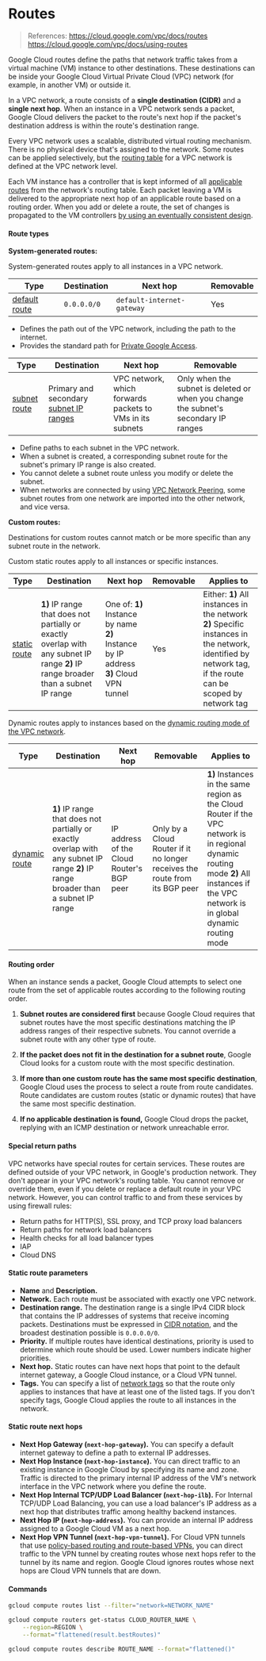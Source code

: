 # Routes

> References:
> https://cloud.google.com/vpc/docs/routes
> https://cloud.google.com/vpc/docs/using-routes



Google Cloud routes define the paths that network traffic takes from a virtual machine (VM) instance to other destinations. These destinations can be inside your Google Cloud Virtual Private Cloud (VPC) network (for example, in another VM) or outside it.

In a VPC network, a route consists of a **single destination (CIDR)** and a **single next hop**. When an instance in a VPC network sends a packet, Google Cloud delivers the packet to the route's next hop if the packet's destination address is within the route's destination range.

Every VPC network uses a scalable, distributed virtual routing mechanism. There is no physical device that's assigned to the network. Some routes can be applied selectively, but the [routing table](https://wikipedia.org/wiki/Routing_table) for a VPC network is defined at the VPC network level.

Each VM instance has a controller that is kept informed of all [applicable routes](https://cloud.google.com/vpc/docs/routes#applicable_routes) from the network's routing table. Each packet leaving a VM is delivered to the appropriate next hop of an applicable route based on a routing order. When you add or delete a route, the set of changes is propagated to the VM controllers [by using an eventually consistent design](https://cloud.google.com/vpc/docs/using-routes#order_of_operations).

#### Route types

**System-generated routes:**

System-generated routes apply to all instances in a VPC network.

| **Type**                                                     | **Destination** | **Next hop**               | **Removable** |
| ------------------------------------------------------------ | --------------- | -------------------------- | ------------- |
| [default route](https://cloud.google.com/vpc/docs/routes#routingpacketsinternet) | `0.0.0.0/0`     | `default-internet-gateway` | Yes           |

- Defines the path out of the VPC network, including the path to the internet.
- Provides the standard path for [Private Google Access](https://cloud.google.com/vpc/docs/private-access-options).

| **Type**                                                     | **Destination**                                              | **Next hop**                                               | **Removable**                                                |
| ------------------------------------------------------------ | ------------------------------------------------------------ | ---------------------------------------------------------- | ------------------------------------------------------------ |
| [subnet route](https://cloud.google.com/vpc/docs/routes#subnet-routes) | Primary and secondary      [subnet IP ranges](https://cloud.google.com/vpc/docs/vpc#vpc_networks_and_subnets) | VPC network, which forwards packets to VMs in its  subnets | Only when the subnet is deleted or when you change the subnet's secondary IP ranges |

- Define paths to each subnet in the VPC network.
- When a subnet is created, a corresponding subnet route for the subnet's primary IP range is also created.
- You cannot delete a subnet route unless you modify or delete the subnet.
- When networks are connected by using [VPC Network Peering](https://cloud.google.com/vpc/docs/vpc-peering), some subnet routes from one network are imported into the other network, and vice versa.

**Custom routes:**

Destinations for custom routes cannot match or be more specific than any subnet route in the network.

Custom static routes apply to all instances or specific instances.

| **Type**                                                     | **Destination**                                              | **Next hop**                                                 | **Removable** | **Applies to**                                               |
| ------------------------------------------------------------ | ------------------------------------------------------------ | ------------------------------------------------------------ | ------------- | ------------------------------------------------------------ |
| [static route](https://cloud.google.com/vpc/docs/routes#static_routes) | **1)** IP range that does not partially or exactly overlap with any subnet IP range **2)** IP range broader than a subnet IP range | One of: **1)** Instance by name **2)** Instance by IP address  **3)** Cloud VPN tunnel | Yes           | Either:  **1)** All instances in the network **2)** Specific instances in the network, identified by network tag, if the route can be scoped by network tag |

Dynamic routes apply to instances based on the [dynamic routing mode of the VPC network](https://cloud.google.com/vpc/docs/vpc#routing_for_hybrid_networks).

| **Type**                                                     | **Destination**                                              | **Next hop**                              | **Removable**                                                | **Applies to**                                               |
| ------------------------------------------------------------ | ------------------------------------------------------------ | ----------------------------------------- | ------------------------------------------------------------ | ------------------------------------------------------------ |
| [dynamic route](https://cloud.google.com/vpc/docs/routes#dynamic_routes) | **1)** IP range that does not partially or exactly overlap with any subnet IP range **2)** IP range broader than a subnet IP range | IP address of the Cloud Router's BGP peer | Only by a Cloud Router if it no longer receives the route    from its BGP peer | **1)** Instances in the same region as the Cloud Router if the VPC network is in regional dynamic routing mode **2)** All instances if the VPC network is in global dynamic routing mode |

#### Routing order

When an instance sends a packet, Google Cloud attempts to select one route from the set of applicable routes according to the following routing order.

1. **Subnet routes are considered first** because Google Cloud requires that subnet routes have the most specific destinations matching the IP address ranges of their respective subnets. You cannot override a subnet route with any other type of route.

2. **If the packet does not fit in the destination for a subnet route**, Google Cloud looks for a custom route with the most specific destination.

3. **If more than one custom route has the same most specific destination**, Google Cloud uses the process to select a route from route candidates. Route candidates are custom routes (static or dynamic routes) that have the same most specific destination.

4. **If no applicable destination is found,** Google Cloud drops the packet, replying with an ICMP destination or network unreachable error.

#### Special return paths

VPC networks have special routes for certain services. These routes are defined outside of your VPC network, in Google's production network. They don't appear in your VPC network's routing table. You cannot remove or override them, even if you delete or replace a default route in your VPC network. However, you can control traffic to and from these services by using firewall rules:
- Return paths for HTTP(S), SSL proxy, and TCP proxy load balancers
- Return paths for network load balancers
- Health checks for all load balancer types
- IAP
- Cloud DNS

#### Static route parameters

- **Name** and **Description.**
- **Network.** Each route must be associated with exactly one VPC network.
- **Destination range.** The destination range is a single IPv4 CIDR block that contains the IP addresses of systems that receive incoming packets. Destinations must be expressed in [CIDR notation](https://en.wikipedia.org/wiki/Classless_Inter-Domain_Routing), and the broadest destination possible is `0.0.0.0/0`.
- **Priority.** If multiple routes have identical destinations, priority is used to determine which route should be used. Lower numbers indicate higher priorities.
- **Next hop.** Static routes can have next hops that point to the default internet gateway, a Google Cloud instance, or a Cloud VPN tunnel.
- **Tags.** You can specify a list of [network tags](https://cloud.google.com/vpc/docs/add-remove-network-tags) so that the route only applies to instances that have at least one of the listed tags. If you don't specify tags, Google Cloud applies the route to all instances in the network.

#### Static route next hops

- **Next Hop Gateway (`next-hop-gateway`).** You can specify a default internet gateway to define a path to external IP addresses.
- **Next Hop Instance (`next-hop-instance`).** You can direct traffic to an existing instance in Google Cloud by specifying its name and zone. Traffic is directed to the primary internal IP address of the VM's network interface in the VPC network where you define the route.
- **Next Hop Internal TCP/UDP Load Balancer (`next-hop-ilb`).** For Internal TCP/UDP Load Balancing, you can use a load balancer's IP address as a next hop that distributes traffic among healthy backend instances.
- **Next Hop IP (`next-hop-address`).** You can provide an internal IP address assigned to a Google Cloud VM as a next hop.
- **Next Hop VPN Tunnel (`next-hop-vpn-tunnel`).** For Cloud VPN tunnels that use [policy-based routing and route-based VPNs](https://cloud.google.com/network-connectivity/docs/vpn/concepts/choosing-networks-routing#ts-tun-routing), you can direct traffic to the VPN tunnel by creating routes whose next hops refer to the tunnel by its name and region. Google Cloud ignores routes whose next hops are Cloud VPN tunnels that are down.

#### Commands

```bash
gcloud compute routes list --filter="network=NETWORK_NAME"

gcloud compute routers get-status CLOUD_ROUTER_NAME \
    --region=REGION \
    --format="flattened(result.bestRoutes)"

gcloud compute routes describe ROUTE_NAME --format="flattened()"
```
